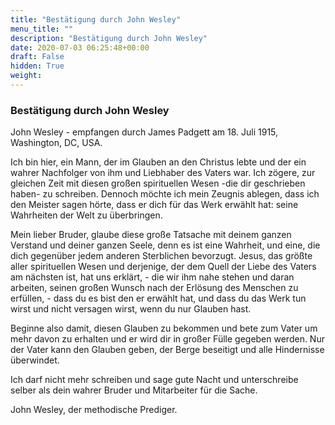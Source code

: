 ```yaml
---
title: "Bestätigung durch John Wesley"
menu_title: ""
description: "Bestätigung durch John Wesley"
date: 2020-07-03 06:25:48+00:00
draft: False
hidden: True
weight:
---
```

### Bestätigung durch John Wesley

John Wesley - empfangen durch James Padgett am 18. Juli 1915, Washington, DC, USA.

Ich bin hier, ein Mann, der im Glauben an den Christus lebte und der ein wahrer Nachfolger von ihm und Liebhaber des Vaters war.
Ich zögere, zur gleichen Zeit mit diesen großen spirituellen Wesen -die dir geschrieben haben- zu schreiben. Dennoch möchte ich mein Zeugnis ablegen, dass ich den Meister sagen hörte, dass er dich für das Werk erwählt hat: seine Wahrheiten der Welt zu überbringen.

Mein lieber Bruder, glaube diese große Tatsache mit deinem ganzen Verstand und deiner ganzen Seele, denn es ist eine Wahrheit, und eine, die dich gegenüber jedem anderen Sterblichen bevorzugt. Jesus, das größte aller spirituellen Wesen und derjenige, der dem Quell der Liebe des Vaters am nächsten ist, hat uns erklärt, - die wir ihm nahe stehen und daran arbeiten, seinen großen Wunsch nach der Erlösung des Menschen zu erfüllen, - dass du es bist den er erwählt hat, und dass du das Werk tun wirst und nicht versagen wirst, wenn du nur Glauben hast.

Beginne also damit, diesen Glauben zu bekommen und bete zum Vater um mehr davon zu erhalten und er wird dir in großer Fülle gegeben werden. Nur der Vater kann den Glauben geben, der Berge beseitigt und alle Hindernisse überwindet.

Ich darf nicht mehr schreiben und sage gute Nacht und unterschreibe selber als dein wahrer Bruder und Mitarbeiter für die Sache.

John Wesley, der methodische Prediger.
